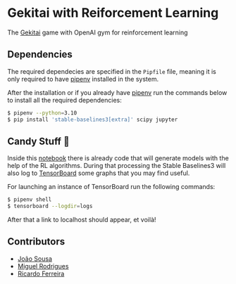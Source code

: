 # Gekitai with Reiforcement Learning

The [Gekitai](https://boardgamegeek.com/boardgame/295449/gekitai) game with
OpenAI gym for reinforcement learning

## Dependencies

The required dependecies are specified in the `Pipfile` file, meaning
it is only required to have [pipenv](https://pipenv.pypa.io/en/latest/)
installed in the system.

After the installation or if you already have 
[pipenv](https://pipenv.pypa.io/en/latest/) run the commands below to install
all the required dependencies:

```bash
$ pipenv --python=3.10
$ pip install 'stable-baselines3[extra]' scipy jupyter
```

## Candy Stuff :lollipop:

Inside this [notebook](gekitai-with0rl.ipynb) there is already code that will
generate models with the help of the RL algorithms. During that processing the
Stable Baselines3 will also log to [TensorBoard](https://www.tensorflow.org/tensorboard)
some graphs that you may find useful.

For launching an instance of TensorBoard run the following commands:

```bash
$ pipenv shell
$ tensorboard --logdir=logs
```

After that a link to localhost should appear, et voilà!

## Contributors

- [João Sousa](mailto:up201904739@edu.fc.up.pt)
- [Miguel Rodrigues](mailto:up201906042@edu.fe.up.pt)
- [Ricardo Ferreira](mailto:up201907835@edu.fe.up.pt)

